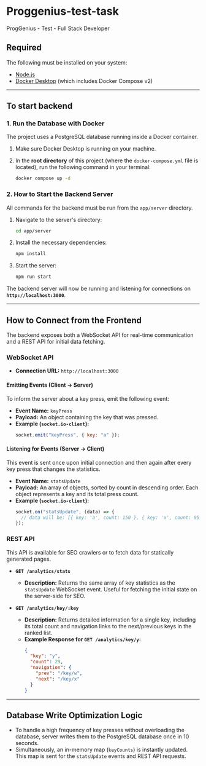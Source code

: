 # Proggenius-test-task

ProgGenius - Test - Full Stack Developer

## Required

The following must be installed on your system:

- [Node.js](https://nodejs.org/)
- [Docker Desktop](https://www.docker.com/products/docker-desktop/) (which includes Docker Compose v2)

---

## To start backend

### 1. Run the Database with Docker

The project uses a PostgreSQL database running inside a Docker container.

1.  Make sure Docker Desktop is running on your machine.
2.  In the **root directory** of this project (where the `docker-compose.yml` file is located), run the following command in your terminal:

    ```bash
    docker compose up -d
    ```

### 2. How to Start the Backend Server

All commands for the backend must be run from the `app/server` directory.

1.  Navigate to the server's directory:

    ```bash
    cd app/server
    ```

2.  Install the necessary dependencies:

    ```bash
    npm install
    ```

3.  Start the server:
    ```bash
    npm run start
    ```

The backend server will now be running and listening for connections on **`http://localhost:3000`**.

---

## How to Connect from the Frontend

The backend exposes both a WebSocket API for real-time communication and a REST API for initial data fetching.

### WebSocket API

- **Connection URL:** `http://localhost:3000`

#### Emitting Events (Client → Server)

To inform the server about a key press, emit the following event:

- **Event Name:** `keyPress`
- **Payload:** An object containing the key that was pressed.
- **Example (`socket.io-client`):**
  ```javascript
  socket.emit("keyPress", { key: "a" });
  ```

#### Listening for Events (Server → Client)

This event is sent once upon initial connection and then again after every key press that changes the statistics.

- **Event Name:** `statsUpdate`
- **Payload:** An array of objects, sorted by count in descending order. Each object represents a key and its total press count.
- **Example (`socket.io-client`):**
  ```javascript
  socket.on("statsUpdate", (data) => {
    // data will be: [{ key: 'a', count: 150 }, { key: 'x', count: 95 }, ...]
  });
  ```

### REST API

This API is available for SEO crawlers or to fetch data for statically generated pages.

- **`GET /analytics/stats`**

  - **Description:** Returns the same array of key statistics as the `statsUpdate` WebSocket event. Useful for fetching the initial state on the server-side for SEO.

- **`GET /analytics/key/:key`**
  - **Description:** Returns detailed information for a single key, including its total count and navigation links to the next/previous keys in the ranked list.
  - **Example Response for `GET /analytics/key/y`:**
    ```json
    {
      "key": "y",
      "count": 29,
      "navigation": {
        "prev": "/key/w",
        "next": "/key/x"
      }
    }
    ```

---

## Database Write Optimization Logic

- To handle a high frequency of key presses without overloading the database, server writes them to the PostgreSQL database once in 10 seconds.
- Simultaneously, an in-memory map (`keyCounts`) is instantly updated. This map is sent for  the `statsUpdate` events and REST API requests.
